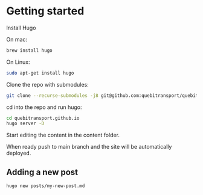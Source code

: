 # Getting started

Install Hugo

On mac:
```bash
brew install hugo
```
On Linux:
```bash
sudo apt-get install hugo
```

Clone the repo with submodules:
```bash
git clone --recurse-submodules -j8 git@github.com:quebitransport/quebitransport.github.io.git
```

cd into the repo and run hugo:
```bash
cd quebitransport.github.io
hugo server -D
```

Start editing the content in the content folder. 

When ready push to main branch and the site will be automatically deployed.

## Adding a new post

```bash
hugo new posts/my-new-post.md
```

#

